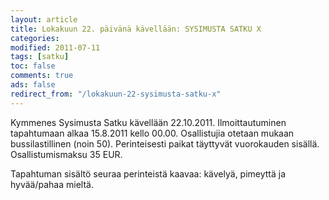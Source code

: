 ```yaml
--- 
layout: article 
title: Lokakuun 22. päivänä kävellään: SYSIMUSTA SATKU X 
categories: 
modified: 2011-07-11 
tags: [satku]
toc: false 
comments: true 
ads: false 
redirect_from: "/lokakuun-22-sysimusta-satku-x" 
--- 
```


Kymmenes Sysimusta Satku kävellään 22.10.2011. Ilmoittautuminen
tapahtumaan alkaa 15.8.2011 kello 00.00. Osallistujia otetaan mukaan
bussilastillinen (noin 50). Perinteisesti paikat täyttyvät vuorokauden
sisällä. Osallistumismaksu 35 EUR.

Tapahtuman sisältö seuraa perinteistä kaavaa: kävelyä, pimeyttä ja
hyvää/pahaa mieltä.

